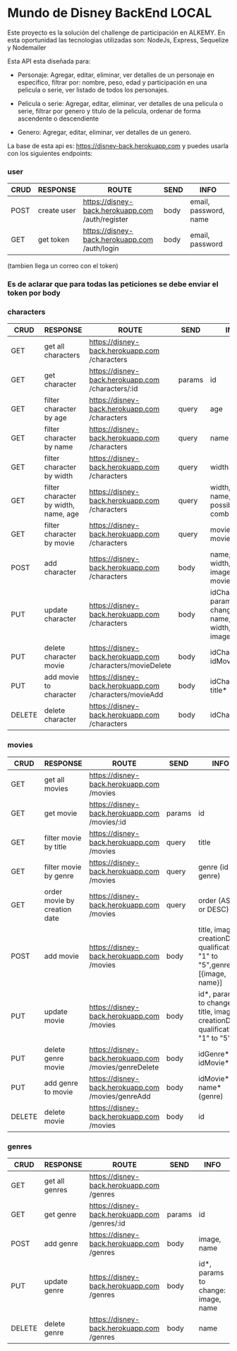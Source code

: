 # Mundo de Disney BackEnd LOCAL

Este proyecto es la solución del challenge de participación en ALKEMY. En esta oportunidad las tecnologias utilizadas son: NodeJs, Express, Sequelize y Nodemailer

Esta API esta diseñada para:

- Personaje: Agregar, editar, eliminar, ver detalles de un personaje en especifico, filtrar por: nombre, peso, edad y participación en una pelicula o serie, ver listado de todos los personajes.

- Pelicula o serie: Agregar, editar, eliminar, ver detalles de una pelicula o serie, filtrar por genero y titulo de la pelicula, ordenar de forma ascendente o descendiente

- Genero: Agregar, editar, eliminar, ver detalles de un genero.

La base de esta api es: https://disney-back.herokuapp.com y puedes usarla con los siguientes endpoints:

### user

| CRUD | RESPONSE    | ROUTE                                            | SEND | INFO                  |
| ---- | ----------- | ------------------------------------------------ | ---- | --------------------- |
| POST | create user | https://disney-back.herokuapp.com /auth/register | body | email, password, name |
| GET  | get token   | https://disney-back.herokuapp.com /auth/login    | body | email, password       |

(tambien llega un correo con el token)

### Es de aclarar que para todas las peticiones se debe enviar el token por body

### characters

| CRUD   | RESPONSE                             | ROUTE                                                     | SEND   | INFO                                                              |
| ------ | ------------------------------------ | --------------------------------------------------------- | ------ | ----------------------------------------------------------------- |
| GET    | get all characters                   | https://disney-back.herokuapp.com /characters             |        |                                                                   |
| GET    | get character                        | https://disney-back.herokuapp.com /characters/:id         | params | id                                                                |
| GET    | filter character by age              | https://disney-back.herokuapp.com /characters             | query  | age                                                               |
| GET    | filter character by name             | https://disney-back.herokuapp.com /characters             | query  | name                                                              |
| GET    | filter character by width            | https://disney-back.herokuapp.com /characters             | query  | width                                                             |
| GET    | filter character by width, name, age | https://disney-back.herokuapp.com /characters             | query  | width, name,age (all possible combinations)                       |
| GET    | filter character by movie            | https://disney-back.herokuapp.com /characters             | query  | movie (id movie)                                                  |
| POST   | add character                        | https://disney-back.herokuapp.com /characters             | body   | name, age, width, history, image, movies:[title]                  |
| PUT    | update character                     | https://disney-back.herokuapp.com /characters             | body   | idCharacter\*, params to change: name, age, width, history, image |
| PUT    | delete character movie               | https://disney-back.herokuapp.com /characters/movieDelete | body   | idCharacter*, idMovie*                                            |
| PUT    | add movie to character               | https://disney-back.herokuapp.com /characters/movieAdd    | body   | idCharacter*, title* (movie)                                      |
| DELETE | delete character                     | https://disney-back.herokuapp.com /characters             | body   | idCharacter                                                       |

### movies

| CRUD   | RESPONSE                     | ROUTE                                                 | SEND   | INFO                                                                          |
| ------ | ---------------------------- | ----------------------------------------------------- | ------ | ----------------------------------------------------------------------------- |
| GET    | get all movies               | https://disney-back.herokuapp.com /movies             |        |                                                                               |
| GET    | get movie                    | https://disney-back.herokuapp.com /movies/:id         | params | id                                                                            |
| GET    | filter movie by title        | https://disney-back.herokuapp.com /movies             | query  | title                                                                         |
| GET    | filter movie by genre        | https://disney-back.herokuapp.com /movies             | query  | genre (id genre)                                                              |
| GET    | order movie by creation date | https://disney-back.herokuapp.com /movies             | query  | order (ASC or DESC)                                                           |
| POST   | add movie                    | https://disney-back.herokuapp.com /movies             | body   | title, image, creationDate, qualification: "1" to "5",genres: [{image, name}] |
| PUT    | update movie                 | https://disney-back.herokuapp.com /movies             | body   | id\*, params to change: title, image, creationDate, qualification: "1" to "5" |
| PUT    | delete genre movie           | https://disney-back.herokuapp.com /movies/genreDelete | body   | idGenre*, idMovie*                                                            |
| PUT    | add genre to movie           | https://disney-back.herokuapp.com /movies/genreAdd    | body   | idMovie*, name* (genre)                                                       |
| DELETE | delete movie                 | https://disney-back.herokuapp.com /movies             | body   | id                                                                            |

### genres

| CRUD   | RESPONSE       | ROUTE                                         | SEND   | INFO                                |
| ------ | -------------- | --------------------------------------------- | ------ | ----------------------------------- |
| GET    | get all genres | https://disney-back.herokuapp.com /genres     |        |                                     |
| GET    | get genre      | https://disney-back.herokuapp.com /genres/:id | params | id                                  |
| POST   | add genre      | https://disney-back.herokuapp.com /genres     | body   | image, name                         |
| PUT    | update genre   | https://disney-back.herokuapp.com /genres     | body   | id\*, params to change: image, name |
| DELETE | delete genre   | https://disney-back.herokuapp.com /genres     | body   | name                                |
